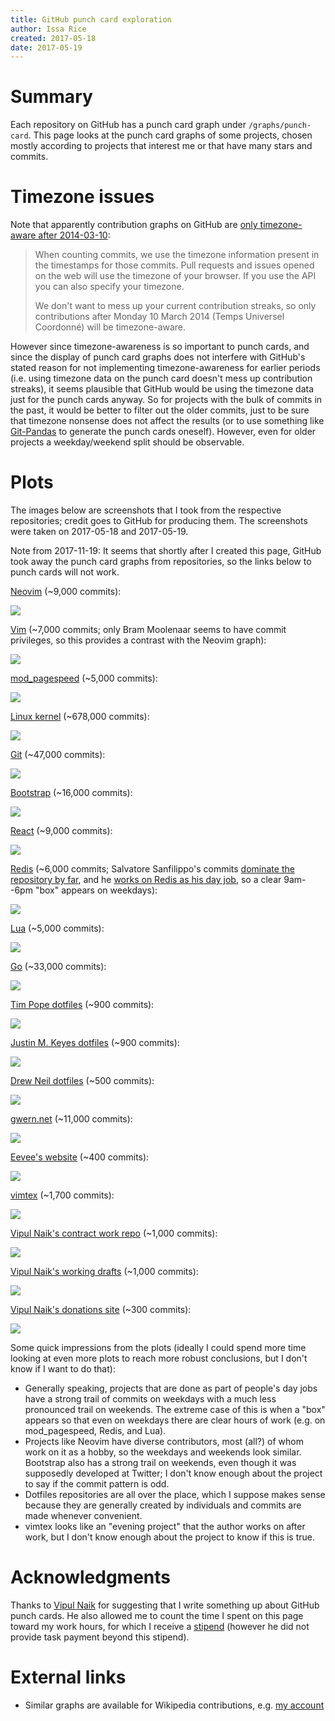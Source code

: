 ```yaml
---
title: GitHub punch card exploration
author: Issa Rice
created: 2017-05-18
date: 2017-05-19
---
```


# Summary

Each repository on GitHub has a punch card graph under `/graphs/punch-card`.
This page looks at the punch card graphs of some projects, chosen mostly
according to projects that interest me or that have many stars and commits.

# Timezone issues

Note that apparently contribution graphs on GitHub are [only timezone-aware after
2014-03-10](https://github.com/blog/1793-timezone-aware-contribution-graphs):

> When counting commits, we use the timezone information present in the
> timestamps for those commits. Pull requests and issues opened on the web will
> use the timezone of your browser. If you use the API you can also specify
> your timezone.
>
> We don't want to mess up your current contribution streaks, so only
> contributions after Monday 10 March 2014 (Temps Universel Coordonné) will be
> timezone-aware.

However since timezone-awareness is so important to punch cards, and since the
display of punch card graphs does not interfere with GitHub's stated reason for
not implementing timezone-awareness for earlier periods (i.e. using timezone
data on the punch card doesn't mess up contribution streaks), it seems
plausible that GitHub would be using the timezone data just for the punch cards
anyway.
So for projects with the bulk of commits in the past, it would be better to
filter out the older commits, just to be sure that timezone nonsense does
not affect the results (or to use something like [Git-Pandas](https://github.com/wdm0006/git-pandas)
to generate the punch cards oneself).
However, even for older projects a weekday/weekend split should be observable.

# Plots

The images below are screenshots that I took from the respective repositories;
credit goes to GitHub for producing them.
The screenshots were taken on 2017-05-18 and 2017-05-19.

Note from 2017-11-19: It seems that shortly after I created this page, GitHub
took away the punch card graphs from repositories, so the links below to punch
cards will not work.

[Neovim](https://github.com/neovim/neovim/graphs/punch-card)
(~9,000 commits):

[![](punch-card-neovim-neovim.png)](punch-card-neovim-neovim.png)

[Vim](https://github.com/vim/vim/graphs/punch-card)
(~7,000 commits; only Bram Moolenaar seems to have commit privileges, so this provides a
contrast with the Neovim graph):

[![](punch-card-vim-vim.png)](punch-card-vim-vim.png)

[mod_pagespeed](https://github.com/pagespeed/mod_pagespeed/graphs/punch-card)
(~5,000 commits):

[![](punch-card-pagespeed-mod_pagespeed.png)](punch-card-pagespeed-mod_pagespeed.png)

[Linux kernel](https://github.com/torvalds/linux/graphs/punch-card)
(~678,000 commits):

[![](punch-card-torvalds-linux.png)](punch-card-torvalds-linux.png)

[Git](https://github.com/git/git/graphs/punch-card)
(~47,000 commits):

[![](punch-card-git-git.png)](punch-card-git-git.png)

[Bootstrap](https://github.com/twbs/bootstrap/graphs/punch-card)
(~16,000 commits):

[![](punch-card-twbs-bootstrap.png)](punch-card-twbs-bootstrap.png)

[React](https://github.com/facebook/react/graphs/punch-card)
(~9,000 commits):

[![](punch-card-facebook-react.png)](punch-card-facebook-react.png)

[Redis](https://github.com/antirez/redis/graphs/punch-card)
(~6,000 commits; Salvatore Sanfilippo's commits [dominate the repository by far](https://github.com/antirez/redis/graphs/contributors),
and he [works on Redis as his day job][antirez], so a clear 9am--6pm "box" appears on
weekdays):

[![](punch-card-antirez-redis.png)](punch-card-antirez-redis.png)

[Lua](https://github.com/lua/lua/graphs/punch-card)
(~5,000 commits):

[![](punch-card-lua-lua.png)](punch-card-lua-lua.png)

[Go](https://github.com/golang/go/graphs/punch-card)
(~33,000 commits):

[![](punch-card-golang-go.png)](punch-card-golang-go.png)

[Tim Pope dotfiles](https://github.com/tpope/tpope/graphs/punch-card)
(~900 commits):

[![](punch-card-tpope-tpope.png)](punch-card-tpope-tpope.png)

[Justin M. Keyes dotfiles](https://github.com/justinmk/config/graphs/punch-card)
(~900 commits):

[![](punch-card-justinmk-config.png)](punch-card-justinmk-config.png)

[Drew Neil dotfiles](https://github.com/nelstrom/dotfiles/graphs/punch-card)
(~500 commits):

[![](punch-card-nelstrom-dotfiles.png)](punch-card-nelstrom-dotfiles.png)

[gwern.net](https://github.com/gwern/gwern.net/graphs/punch-card)
(~11,000 commits):

[![](punch-card-gwern-gwern-net.png)](punch-card-gwern-gwern-net.png)

[Eevee's website](https://github.com/eevee/eev.ee/graphs/punch-card)
(~400 commits):

[![](punch-card-eevee-eev-ee.png)](punch-card-eevee-eev-ee.png)

[vimtex](https://github.com/lervag/vimtex/graphs/punch-card)
(~1,700 commits):

[![](punch-card-lervag-vimtex.png)](punch-card-lervag-vimtex.png)

[Vipul Naik's contract work repo](https://github.com/vipulnaik/contractwork/graphs/punch-card)
(~1,000 commits):

[![](punch-card-vipulnaik-contractwork.png)](punch-card-vipulnaik-contractwork.png)

[Vipul Naik's working drafts](https://github.com/vipulnaik/working-drafts/graphs/punch-card)
(~1,000 commits):

[![](punch-card-vipulnaik-working-drafts.png)](punch-card-vipulnaik-working-drafts.png)

[Vipul Naik's donations site](https://github.com/vipulnaik/donations/graphs/punch-card)
(~300 commits):

[![](punch-card-vipulnaik-donations.png)](punch-card-vipulnaik-donations.png)

Some quick impressions from the plots (ideally I could spend more time looking
at even more plots to reach more robust conclusions, but I don't know if I want
to do that):

-   Generally speaking, projects that are done as part of people's day jobs
    have a strong trail of commits on weekdays with a much less pronounced
    trail on weekends.
    The extreme case of this is when a "box" appears so that even on weekdays
    there are clear hours of work  (e.g. on mod_pagespeed, Redis, and Lua).
-   Projects like Neovim have diverse contributors, most (all?) of whom work on
    it as a hobby, so the weekdays and weekends look similar.
    Bootstrap also has a strong trail on weekends, even though it was supposedly
    developed at Twitter; I don't know enough about the project to say if the
    commit pattern is odd.
-   Dotfiles repositories are all over the place, which I suppose makes sense
    because they are generally created by individuals and commits are made
    whenever convenient.
-   vimtex looks like an "evening project" that the author works on after work,
    but I don't know enough about the project to know if this is true.

# Acknowledgments

Thanks to [Vipul Naik](https://vipulnaik.com/) for suggesting that I write
something up about GitHub punch cards.
He also allowed me to count the time I spent on this page toward my work hours,
for which I receive a [stipend](https://github.com/vipulnaik/contractwork/blob/master/contributor-lists/issa-list.mediawiki#Stipends)
(however he did not provide task payment beyond this stipend).

# External links

- Similar graphs are available for Wikipedia contributions,
  e.g. [my account](https://tools.wmflabs.org/xtools-ec/?user=Riceissa&project=en.wikipedia.org#timecard)

[antirez]: http://invece.org/ "Salvatore Sanfilippo. “Salvatore Sanfilippo aka antirez”. Retrieved May 19, 2017. “Currently my main project is Redis, and thanks to Redis Labs sponsoring the development of Redis, it is also my work.”"
